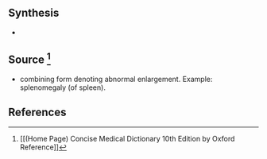 ## Synthesis
- 
## Source [^1]
- combining form denoting abnormal enlargement. Example: splenomegaly (of spleen).
## References

[^1]: [[(Home Page) Concise Medical Dictionary 10th Edition by Oxford Reference]]